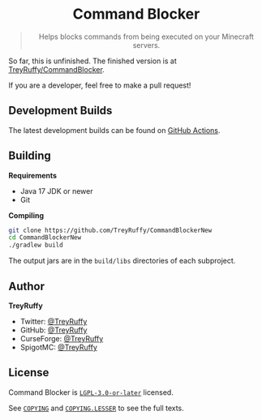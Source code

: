 <div style="text-align: center;">
<h1>Command Blocker</h1>
</div>
<blockquote style="text-align: center;">Helps blocks commands from being executed on your Minecraft servers.</blockquote>

So far, this is unfinished. The finished version is at [TreyRuffy/CommandBlocker](https://github.com/TreyRuffy/CommandBlocker).

If you are a developer, feel free to make a pull request!

## Development Builds
The latest development builds can be found on [GitHub Actions](https://github.com/TreyRuffy/CommandBlockerNew/actions).

## Building

**Requirements**
* Java 17 JDK or newer
* Git

**Compiling**
```bash
git clone https://github.com/TreyRuffy/CommandBlockerNew
cd CommandBlockerNew
./gradlew build
```

The output jars are in the `build/libs` directories of each subproject.

## Author
**TreyRuffy**<br/>
* Twitter: [@TreyRuffy](https://twitter.com/TreyRuffy/)
* GitHub: [@TreyRuffy](https://github.com/TreyRuffy/)
* CurseForge: [@TreyRuffy](https://www.curseforge.com/members/treyruffy/)
* SpigotMC: [@TreyRuffy](https://www.spigotmc.org/members/treyruffy.31262/)

## License
Command Blocker is [`LGPL-3.0-or-later`](https://choosealicense.com/licenses/lgpl-3.0/) licensed.

See [`COPYING`](./COPYING) and [`COPYING.LESSER`](./COPYING.LESSER) to see the full texts. 
